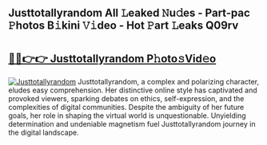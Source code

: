 ## Justtotallyrandom All 𝙻eaked 𝙽u𝚍es - Part-pac 𝙿hotos B𝚒kini 𝚅𝚒deo - Hot 𝙿art 𝙻eaks Q09rv

# <h2><a href="http://ld2zjlh.urlbe.top/?page=Justtotallyrandom">🔗🔗👉👉 Justtotallyrandom P𝚑oto𝚜Vid𝚎o</a></h2>

[![Justtotallyrandom](https://i.imgur.com/eBuTRDB.gif)](http://ld2zjlh.urlbe.top/?page=Justtotallyrandom)
Justtotallyrandom, a complex and polarizing character, eludes easy comprehension. Her distinctive online style has captivated and provoked viewers, sparking debates on ethics, self-expression, and the complexities of digital communities. Despite the ambiguity of her future goals, her role in shaping the virtual world is unquestionable. Unyielding determination and undeniable magnetism fuel Justtotallyrandom journey in the digital landscape.
